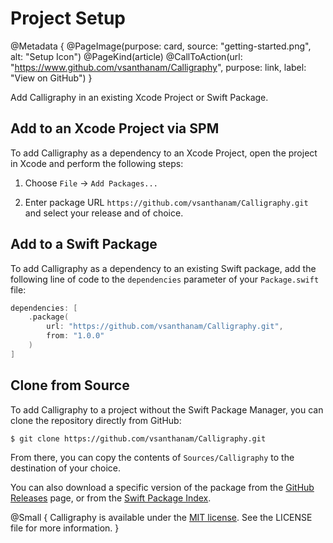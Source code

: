 # Project Setup

@Metadata {
    @PageImage(purpose: card, source: "getting-started.png", alt: "Setup Icon")
    @PageKind(article)
    @CallToAction(url: "https://www.github.com/vsanthanam/Calligraphy", purpose: link, label: "View on GitHub")
}

Add Calligraphy in an existing Xcode Project or Swift Package.

## Add to an Xcode Project via SPM

To add Calligraphy as a dependency to an Xcode Project, open the project in Xcode and perform the following steps:

1. Choose `File` → `Add Packages...`

2. Enter package URL `https://github.com/vsanthanam/Calligraphy.git` and select your release and of choice.

## Add to a Swift Package

To add Calligraphy as a dependency to an existing Swift package, add the following line of code to the `dependencies` parameter of your `Package.swift` file:

```swift
dependencies: [
    .package(
        url: "https://github.com/vsanthanam/Calligraphy.git",
        from: "1.0.0"
    )
]
```

## Clone from Source

To add Calligraphy to a project without the Swift Package Manager, you can clone the repository directly from GitHub:

```shell
$ git clone https://github.com/vsanthanam/Calligraphy.git
```

From there, you can copy the contents of `Sources/Calligraphy` to the destination of your choice.

You can also download a specific version of the package from the [GitHub Releases](https://github.com/vsanthanam/Calligraphy/releases) page, or from the [Swift Package Index](https://swiftpackageindex.com/vsanthanam/Calligraphy).

@Small {
    Calligraphy is available under the [MIT license](https://opensource.org/license/mit). See the LICENSE file for more information.
}
